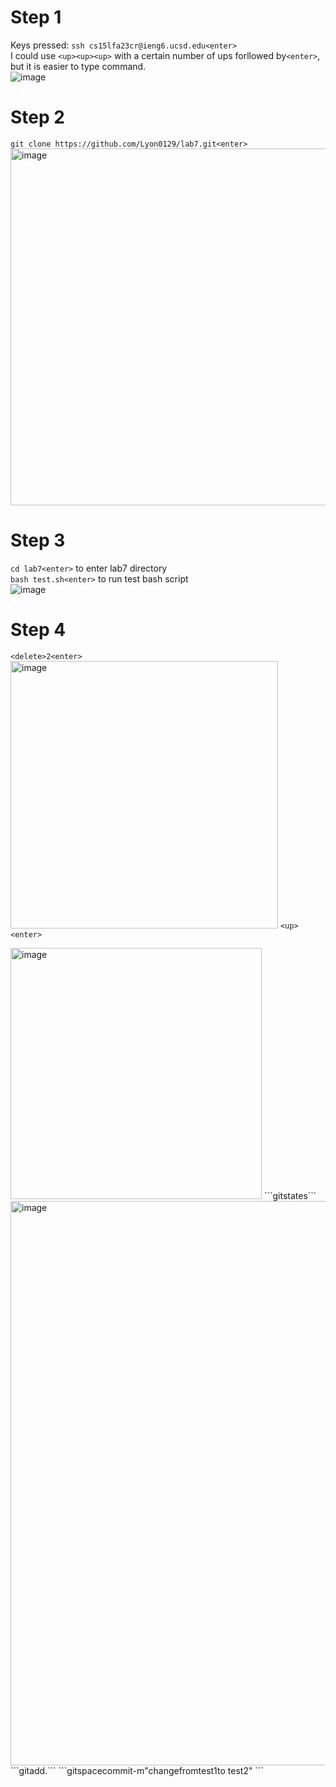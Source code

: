 
# Step 1
Keys pressed: ```ssh cs15lfa23cr@ieng6.ucsd.edu<enter>```  
I could use ```<up><up><up>``` with a certain number of ups forllowed by```<enter>```, but it is easier to type command.  
![image](https://github.com/Lyon0129/cse15l-lab-reports/assets/130290363/a730bb27-2fce-4850-8a70-8f4a4f1646b1)

# Step 2
```git clone https://github.com/Lyon0129/lab7.git<enter> ```  
<img width="571" alt="image" src="https://github.com/Lyon0129/cse15l-lab-reports/assets/130290363/82552f6f-6d7f-4055-a8cf-cfcad93e9cef">

# Step 3
```cd lab7<enter>``` to enter lab7 directory  
```bash test.sh<enter>``` to run test bash script  
![image](https://github.com/Lyon0129/cse15l-lab-reports/assets/130290363/ac9fc006-40b5-4623-a093-520c768637eb)

# Step 4
```<delete>2<enter>```  
<img width="428" alt="image" src="https://github.com/Lyon0129/cse15l-lab-reports/assets/130290363/508958d8-6212-429e-bc56-c91dbbe975be">
```<up> <enter>```  

<img width="402" alt="image" src="https://github.com/Lyon0129/cse15l-lab-reports/assets/130290363/4ec8c290-3765-4d30-8dfb-8fcf9a23715e">
```git<space>states<enter>```  
<img width="903" alt="image" src="https://github.com/Lyon0129/cse15l-lab-reports/assets/130290363/a222f4ee-3879-405e-b7b2-54b6bbeb59f4">
```git<space>add<space>.<enter>```  
```git<space>space<space>commit<space>-m<space>"change<space>from<space>test1<space>to<space> test2" <enter>```  


